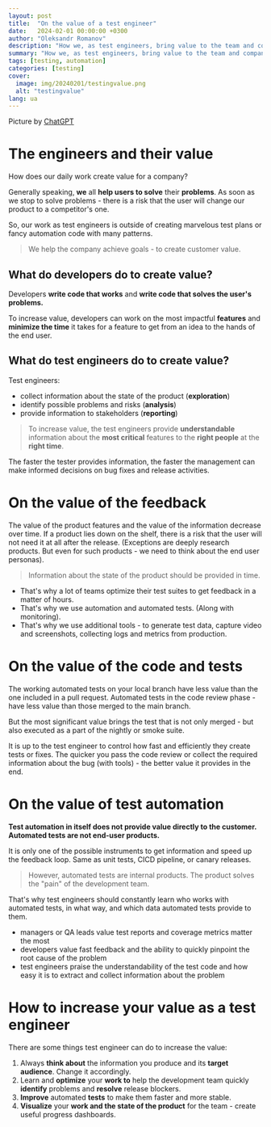 ```yaml
---
layout: post
title:  "On the value of a test engineer"
date:   2024-02-01 00:00:00 +0300
author: "Oleksandr Romanov"
description: "How we, as test engineers, bring value to the team and company"
summary: "How we, as test engineers, bring value to the team and company"
tags: [testing, automation]
categories: [testing]
cover:
  image: img/20240201/testingvalue.png
  alt: "testingvalue"
lang: ua
---
```


Picture by [ChatGPT](https://chat.openai.com/)

# The engineers and their value
How does our daily work create value for a company?  

Generally speaking, **we** all **help users to solve** their **problems**. As soon as we stop to solve problems - there is a risk that the user will change our product to a competitor's one. 

So, our work as test engineers is outside of creating marvelous test plans or fancy automation code with many patterns. 

> We help the company achieve goals - to create customer value.

## What do developers do to create value? 

Developers **write code that works** and **write code that solves the user's problems.** 

To increase value, developers can work on the most impactful **features** and **minimize the time** it takes for a feature to get from an idea to the hands of the end user. 

## What do test engineers do to create value?

Test engineers:
- collect information about the state of the product (**exploration**)
- identify possible problems and risks (**analysis**)
- provide information to stakeholders (**reporting**)

> To increase value, the test engineers provide **understandable** information about the **most critical** features to the **right people** at the **right time**. 

The faster the tester provides information, the faster the management can make informed decisions on bug fixes and release activities. 

# On the value of the feedback

The value of the product features and the value of the information decrease over time. If a product lies down on the shelf, there is a risk that the user will not need it at all after the release. (Exceptions are deeply research products. But even for such products - we need to think about the end user personas).  

> Information about the state of the product should be provided in time. 

- That's why a lot of teams optimize their test suites to get feedback in a matter of hours. 
- That's why we use automation and automated tests. (Along with monitoring).
- That's why we use additional tools - to generate test data, capture video and screenshots, collecting logs and metrics from production.

# On the value of the code and tests

The working automated tests on your local branch have less value than the one included in a pull request. Automated tests in the code review phase - have less value than those merged to the main branch. 

But the most significant value brings the test that is not only merged - but also executed as a part of the nightly or smoke suite.

It is up to the test engineer to control how fast and efficiently they create tests or fixes. The quicker you pass the code review or collect the required information about the bug (with tools) - the better value it provides in the end. 

# On the value of test automation

**Test automation in itself does not provide value directly to the customer. Automated tests are not end-user products.** 

It is only one of the possible instruments to get information and speed up the feedback loop. Same as unit tests, CICD pipeline, or canary releases.  

> However, automated tests are internal products. The product solves the "pain" of the development team. 

That's why test engineers should constantly learn who works with automated tests, in what way, and which data automated tests provide to them. 

- managers or QA leads value test reports and coverage metrics matter the most
- developers value fast feedback and the ability to quickly pinpoint the root cause of the problem
- test engineers praise the understandability of the test code and how easy it is to extract and collect information about the problem

# How to increase your value as a test engineer
There are some things test engineer can do to increase the value:  

1. Always **think about** the information you produce and its **target audience**. Change it accordingly.
2. Learn and **optimize** your **work to** help the development team quickly **identify** problems and **resolve** release blockers.
3. **Improve** automated **tests** to make them faster and more stable.
4. **Visualize** your **work and the state of the product** for the team - create useful progress dashboards.